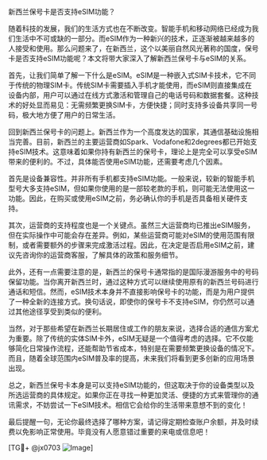 新西兰保号卡是否支持eSIM功能？

随着科技的发展，我们的生活方式也在不断改变。智能手机和移动网络已经成为我们生活中不可或缺的一部分。而eSIM作为一种新兴的技术，正逐渐被越来越多的人接受和使用。那么问题来了，在新西兰，这个以美丽自然风光著称的国度，保号卡是否支持eSIM功能呢？本文将带大家深入了解新西兰保号卡与eSIM的关系。

首先，让我们简单了解一下什么是eSIM。eSIM是一种嵌入式SIM卡技术，它不同于传统的物理SIM卡。传统SIM卡需要插入手机才能使用，而eSIM则直接集成在设备内部，用户可以通过在线方式激活和管理自己的电话号码和数据套餐。这种技术的好处显而易见：无需频繁更换SIM卡，方便快捷；同时支持多设备共享同一号码，极大地方便了用户的日常生活。

回到新西兰保号卡的问题上。新西兰作为一个高度发达的国家，其通信基础设施相当完善。目前，新西兰的主要运营商如Spark、Vodafone和2degrees都已开始支持eSIM技术。这意味着如果你持有新西兰的保号卡，理论上是完全可以享受eSIM带来的便利的。不过，具体能否使用eSIM功能，还需要考虑几个因素。

首先是设备兼容性。并非所有手机都支持eSIM功能。一般来说，较新的智能手机型号大多支持eSIM，但如果你使用的是一部较老款的手机，则可能无法使用这一功能。因此，在购买或使用eSIM之前，务必确认你的手机是否具备相关硬件支持。

其次，运营商的支持程度也是一个关键点。虽然三大运营商均已推出eSIM服务，但在实际操作中可能会存在差异。例如，某些运营商可能对eSIM的使用范围有限制，或者需要额外的步骤来完成激活过程。因此，在决定是否启用eSIM之前，建议先咨询你的运营商客服，了解具体的政策和服务细节。

此外，还有一点需要注意的是，新西兰的保号卡通常指的是国际漫游服务中的号码保留功能。当你离开新西兰时，通过这种方式可以继续使用原有的新西兰号码进行通话和短信。然而，eSIM技术本身并不直接影响保号卡的功能，而是为用户提供了一种全新的连接方式。换句话说，即使你的保号卡不支持eSIM，你仍然可以通过其他途径享受到类似的便利。

当然，对于那些希望在新西兰长期居住或工作的朋友来说，选择合适的通信方案尤为重要。除了传统的实体SIM卡外，eSIM无疑是一个值得考虑的选择。它不仅能够简化日常操作流程，还能帮助节省成本，特别是在需要频繁更换设备的情况下。而且，随着全球范围内eSIM普及率的提高，未来我们将看到更多创新的应用场景出现。

总之，新西兰保号卡本身是可以支持eSIM功能的，但这取决于你的设备类型以及所选运营商的具体规定。如果你正在寻找一种更加灵活、便捷的方式来管理你的通讯需求，不妨尝试一下eSIM技术。相信它会给你的生活带来意想不到的变化！

最后提醒一句，无论你最终选择了哪种方案，请记得定期检查账户余额，并及时续费以免影响正常使用。毕竟没有人愿意错过重要的来电或信息吧！

[TG💪+ @jx0703 ![Image](https://github.com/user-attachments/assets/dbca1d08-cadb-493c-b0ec-ad6f7a83f270)]